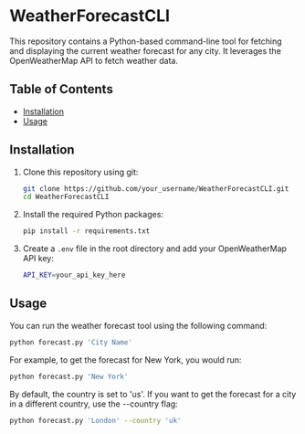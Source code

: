 # WeatherForecastCLI
This repository contains a Python-based command-line tool for fetching and displaying the current weather forecast for any city. It leverages the OpenWeatherMap API to fetch weather data.


## Table of Contents

- [Installation](#installation)
- [Usage](#usage)

## Installation

1. Clone this repository using git:

    ```bash
    git clone https://github.com/your_username/WeatherForecastCLI.git
    cd WeatherForecastCLI
    ```

2. Install the required Python packages:

    ```bash
    pip install -r requirements.txt
    ```

3. Create a `.env` file in the root directory and add your OpenWeatherMap API key:

    ```bash
    API_KEY=your_api_key_here
    ```

## Usage
You can run the weather forecast tool using the following command:

```bash
python forecast.py 'City Name'
```

For example, to get the forecast for New York, you would run:

```bash
python forecast.py 'New York'
```

By default, the country is set to 'us'. If you want to get the forecast for a city in a different country, use the --country flag:

```bash
python forecast.py 'London' --country 'uk'
```